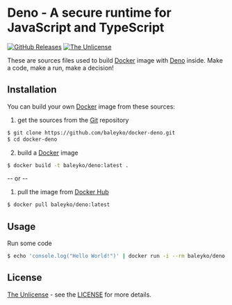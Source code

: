 # Deno - A secure runtime for JavaScript and TypeScript

[![GitHub Releases](https://img.shields.io/github/release/baleyko/docker-deno.svg)](https://github.com/baleyko/docker-deno/releases)
[![The Unlicense](https://img.shields.io/badge/license-Unlicense-orange.svg)](https://unlicense.org)

These are sources files used to build [Docker](https://www.docker.com/) image with [Deno](https://deno.land/) inside. Make a code, make a run, make a decision!

## Installation

You can build your own [Docker](https://www.docker.com/) image from these sources:

1. get the sources from the [Git](https://git-scm.com/) repository

```bash
$ git clone https://github.com/baleyko/docker-deno.git
$ cd docker-deno
```

2. build a [Docker](https://www.docker.com/) image

```bash
$ docker build -t baleyko/deno:latest .
```

-- or --

1. pull the image from [Docker Hub](https://hub.docker.com/)

```bash
$ docker pull baleyko/deno:latest
```

## Usage

Run some code

```bash
$ echo 'console.log("Hello World!")' | docker run -i --rm baleyko/deno:latest
```

## License

[The Unlicense](https://unlicense.org/) - see the [LICENSE](https://github.com/baleyko/docker-deno/blob/master/LICENSE.md) for more details.
